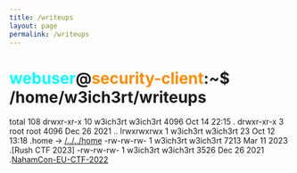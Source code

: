 ```yaml
---
title: /writeups
layout: page
permalink: /writeups
---
```


# <span style="color: cyan;">webuser</span>@<span style="color: darkorange;">security-client</span>:~$ <span style="color: white;">ls -la</span> /home/w3ich3rt/writeups
total 108
drwxr-xr-x 10 w3ich3rt w3ich3rt  4096 Oct 14 22:15 .
drwxr-xr-x  3 root     root      4096 Dec 26  2021 ..
lrwxrwxrwx  1 w3ich3rt w3ich3rt    23 Oct 12 13:18 .home -> [/../../home](/readme.md)
-rw-rw-rw-  1 w3ich3rt w3ich3rt  7213 Mar 11  2023 .[Rush CTF 2023]
-rw-rw-rw-  1 w3ich3rt w3ich3rt  3526 Dec 26  2021 .[NahamCon-EU-CTF-2022](/writeups/nahamcon-eu-2022/nahamcon-eu-2022.md)
